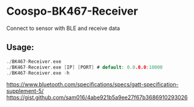# Coospo-BK467-Receiver 
Connect to sensor with BLE and receive data

## Usage:
```c
./BK467-Receiver.exe
./BK467-Receiver.exe [IP] [PORT] # default: 0.0.0.0:10000
./BK467-Receiver.exe -h
```

https://www.bluetooth.com/specifications/specs/gatt-specification-supplement-5/    
https://gist.github.com/sam016/4abe921b5a9ee27f67b3686910293026

